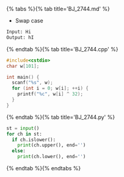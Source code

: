 {% tabs %}{% tab title='BJ_2744.md' %}

* Swap case

```txt
Input: Hi
Output: hI
```

{% endtab %}{% tab title='BJ_2744.cpp' %}

```cpp
#include<cstdio>
char w[101];

int main() {
  scanf("%s", w);
  for (int i = 0; w[i]; ++i) {
    printf("%c", w[i] ^ 32);
  }
}
```

{% endtab %}{% tab title='BJ_2744.py' %}

```py
st = input()
for ch in st:
  if ch.islower():
    print(ch.upper(), end='')
  else:
    print(ch.lower(), end='')
```

{% endtab %}{% endtabs %}
